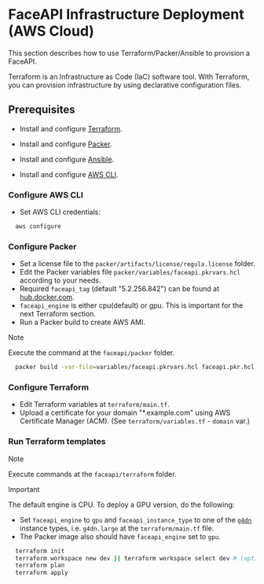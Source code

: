 # FaceAPI Infrastructure Deployment (AWS Cloud)

This section describes how to use Terraform/Packer/Ansible to provision a FaceAPI.

Terraform is an Infrastructure as Code (IaC) software tool. With Terraform, you can provision infrastructure by using declarative configuration files.

## Prerequisites

- Install and configure [Terraform](https://www.terraform.io/downloads.html).

- Install and configure [Packer](https://developer.hashicorp.com/packer/downloads).

- Install and configure [Ansible](https://docs.ansible.com/ansible/latest/installation_guide/installation_distros.html).

- Install and configure [AWS CLI](https://docs.aws.amazon.com/cli/latest/userguide/install-cliv2.html).

### Configure AWS CLI

- Set AWS CLI credentials:
```bash
  aws configure
```

### Configure Packer

- Set a license file to the `packer/artifacts/license/regula.license` folder.
- Edit the Packer variables file `packer/variables/faceapi.pkrvars.hcl` according to your needs.
- Required `faceapi_tag` (default "5.2.256.842") can be found at [hub.docker.com](https://hub.docker.com/r/regulaforensics/face-api/tags).
- `faceapi_engine` is either cpu(default) or gpu. This is important for the next Terraform section.
- Run a Packer build to create AWS AMI.

> [!NOTE]
> Execute the command at the `faceapi/packer` folder.

```bash
  packer build -var-file=variables/faceapi.pkrvars.hcl faceapi.pkr.hcl
```

### Configure Terraform

- Edit Terraform variables at `terraform/main.tf`.
- Upload a certificate for your domain "*.example.com" using AWS Certificate Manager (ACM). (See `terraform/variables.tf` - `domain` var.)

### Run Terraform templates

> [!NOTE]
> Execute commands at the `faceapi/terraform` folder.

> [!IMPORTANT]
> The default engine is CPU. To deploy a GPU version, do the following:
>   - Set `faceapi_engine` to `gpu` and `faceapi_instance_type` to one of the [`g4dn`](https://aws.amazon.com/ec2/instance-types/g4/) instance types, i.e. `g4dn.large` at the `terraform/main.tf` file.
>   - The Packer image also should have `faceapi_engine` set to `gpu`.

```bash
  terraform init
  terraform workspace new dev || terraform workspace select dev # (optional).
  terraform plan
  terraform apply
```
